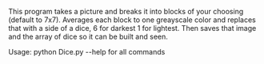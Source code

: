 This program takes a picture and breaks it into blocks of your choosing (default to 7x7). Averages each block to one greayscale color and replaces that with a side of a dice, 6 for darkest 1 for lightest. Then saves that image and the array of dice so it can be built and seen.

Usage: python Dice.py --help for all commands
